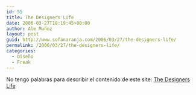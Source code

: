 ```yaml
---
id: 55
title: The Designers Life
date: 2006-03-27T18:19:45+00:00
author: Ale Muñoz
layout: post
guid: http://www.sofanaranja.com/2006/03/27/the-designers-life/
permalink: /2006/03/27/the-designers-life/
categories:
  - Diseño
  - Freak
---
```

No tengo palabras para describir el contenido de este site: <a href="http://www.thedesignerslife.com/">The Designers Life</a>
